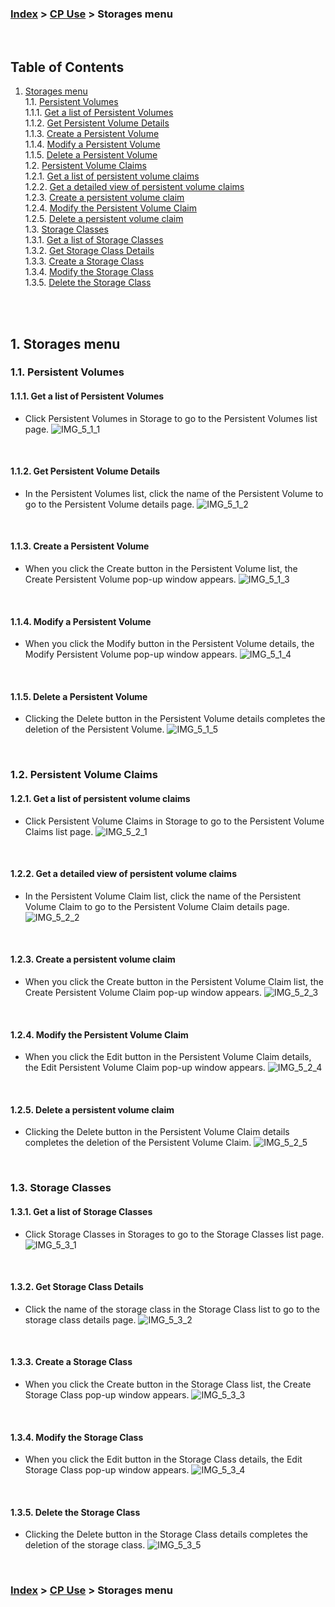 ### [Index](https://github.com/K-PaaS/cp-guide-eng/blob/master/README.md) > [CP Use](/use-guide/README.md) > Storages menu

<br>

## Table of Contents

1. [Storages menu](#1)  
   1.1. [Persistent Volumes](#1-1)  
      1.1.1. [Get a list of Persistent Volumes](#1-1-1)    
      1.1.2. [Get Persistent Volume Details](#1-1-2)   
      1.1.3. [Create a Persistent Volume](#1-1-3)  
      1.1.4. [Modify a Persistent Volume](#1-1-4)  
      1.1.5. [Delete a Persistent Volume](#1-1-5)  
   1.2. [Persistent Volume Claims](#1-2)  
      1.2.1. [Get a list of persistent volume claims](#1-2-1)  
      1.2.2. [Get a detailed view of persistent volume claims](#1-2-2)  
      1.2.3. [Create a persistent volume claim](#1-2-3)  
      1.2.4. [Modify the Persistent Volume Claim](#1-2-4)  
      1.2.5. [Delete a persistent volume claim](#1-2-5)  
   1.3. [Storage Classes](#1-3)  
      1.3.1. [Get a list of Storage Classes](#1-3-1)  
      1.3.2. [Get Storage Class Details](#1-3-2)  
      1.3.3. [Create a Storage Class](#1-3-3)  
      1.3.4. [Modify the Storage Class](#1-3-4)  
      1.3.5. [Delete the Storage Class](#1-3-5)

<br>

<br>

## <div id='1'/> 1. Storages menu
### <div id='1-1'/> 1.1. Persistent Volumes
#### <div id='1-1-1'/> 1.1.1. Get a list of Persistent Volumes
- Click Persistent Volumes in Storage to go to the Persistent Volumes list page.
  ![IMG_5_1_1]

<br>

#### <div id='1-1-2'/> 1.1.2. Get Persistent Volume Details
- In the Persistent Volumes list, click the name of the Persistent Volume to go to the Persistent Volume details page.
  ![IMG_5_1_2]

<br>

#### <div id='1-1-3'/> 1.1.3. Create a Persistent Volume
- When you click the Create button in the Persistent Volume list, the Create Persistent Volume pop-up window appears.
  ![IMG_5_1_3]

<br>

#### <div id='1-1-4'/> 1.1.4. Modify a Persistent Volume
- When you click the Modify button in the Persistent Volume details, the Modify Persistent Volume pop-up window appears.
  ![IMG_5_1_4]

<br>

#### <div id='1-1-5'/> 1.1.5. Delete a Persistent Volume
- Clicking the Delete button in the Persistent Volume details completes the deletion of the Persistent Volume.
  ![IMG_5_1_5]

<br>

### <div id='1-2'/> 1.2. Persistent Volume Claims
#### <div id='1-2-1'/> 1.2.1. Get a list of persistent volume claims
- Click Persistent Volume Claims in Storage to go to the Persistent Volume Claims list page.
  ![IMG_5_2_1]

<br>

#### <div id='1-2-2'/> 1.2.2. Get a detailed view of persistent volume claims
- In the Persistent Volume Claim list, click the name of the Persistent Volume Claim to go to the Persistent Volume Claim details page.
  ![IMG_5_2_2]

<br>

#### <div id='1-2-3'/> 1.2.3. Create a persistent volume claim
- When you click the Create button in the Persistent Volume Claim list, the Create Persistent Volume Claim pop-up window appears.
  ![IMG_5_2_3]

<br>

#### <div id='1-2-4'/> 1.2.4. Modify the Persistent Volume Claim
- When you click the Edit button in the Persistent Volume Claim details, the Edit Persistent Volume Claim pop-up window appears.
  ![IMG_5_2_4]

<br>

#### <div id='1-2-5'/> 1.2.5. Delete a persistent volume claim
- Clicking the Delete button in the Persistent Volume Claim details completes the deletion of the Persistent Volume Claim.
  ![IMG_5_2_5]

<br>

### <div id='1-3'/> 1.3. Storage Classes
#### <div id='1-3-1'/> 1.3.1. Get a list of Storage Classes
- Click Storage Classes in Storages to go to the Storage Classes list page.
  ![IMG_5_3_1]

<br>

#### <div id='1-3-2'/> 1.3.2. Get Storage Class Details
- Click the name of the storage class in the Storage Class list to go to the storage class details page.
  ![IMG_5_3_2]

<br>

#### <div id='1-3-3'/> 1.3.3. Create a Storage Class
- When you click the Create button in the Storage Class list, the Create Storage Class pop-up window appears.
  ![IMG_5_3_3]

<br>

#### <div id='1-3-4'/> 1.3.4. Modify the Storage Class
- When you click the Edit button in the Storage Class details, the Edit Storage Class pop-up window appears.
  ![IMG_5_3_4]

<br>

#### <div id='1-3-5'/> 1.3.5. Delete the Storage Class
- Clicking the Delete button in the Storage Class details completes the deletion of the storage class.
  ![IMG_5_3_5]


<br>

### [Index](https://github.com/K-PaaS/cp-guide-eng/blob/master/README.md) > [CP Use](/use-guide/README.md) > Storages menu

[IMG_5_1_1]:../images/portal/IMG_5_1_1.png
[IMG_5_1_2]:../images/portal/IMG_5_1_2.png
[IMG_5_1_3]:../images/portal/IMG_5_1_3.png
[IMG_5_1_4]:../images/portal/IMG_5_1_4.png
[IMG_5_1_5]:../images/portal/IMG_5_1_5.png
[IMG_5_2_1]:../images/portal/IMG_5_2_1.png
[IMG_5_2_2]:../images/portal/IMG_5_2_2.png
[IMG_5_2_3]:../images/portal/IMG_5_2_3.png
[IMG_5_2_4]:../images/portal/IMG_5_2_4.png
[IMG_5_2_5]:../images/portal/IMG_5_2_5.png
[IMG_5_3_1]:../images/portal/IMG_5_3_1.png
[IMG_5_3_2]:../images/portal/IMG_5_3_2.png
[IMG_5_3_3]:../images/portal/IMG_5_3_3.png
[IMG_5_3_4]:../images/portal/IMG_5_3_4.png
[IMG_5_3_5]:../images/portal/IMG_5_3_5.png